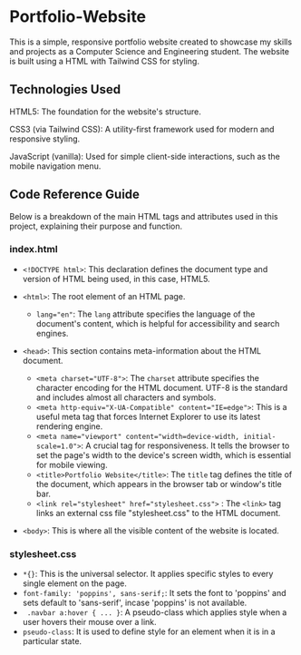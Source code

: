 # Portfolio-Website
This is a simple, responsive portfolio website created to showcase my skills and projects as a Computer Science and Engineering student. The website is built using a HTML with Tailwind CSS for styling.

## Technologies Used
HTML5: The foundation for the website's structure.

CSS3 (via Tailwind CSS): A utility-first framework used for modern and responsive styling.

JavaScript (vanilla): Used for simple client-side interactions, such as the mobile navigation menu.

## Code Reference Guide
Below is a breakdown of the main HTML tags and attributes used in this project, explaining their purpose and function.

### index.html

* `<!DOCTYPE html>`: This declaration defines the document type and version of HTML being used, in this case, HTML5.
* `<html>`: The root element of an HTML page.
  * `lang="en"`: The `lang` attribute specifies the language of the document's content, which is helpful for accessibility and search engines.

* `<head>`: This section contains meta-information about the HTML document.
  * `<meta charset="UTF-8">`: The `charset` attribute specifies the character encoding for the HTML document. UTF-8 is the standard and includes almost all characters and symbols.
  * `<meta http-equiv="X-UA-Compatible" content="IE=edge">`: This is a useful meta tag that forces Internet Explorer to use its latest rendering engine.
  * `<meta name="viewport" content="width=device-width, initial-scale=1.0">`: A crucial tag for responsiveness. It tells the browser to set the page's width to the device's screen width, which is essential for mobile viewing.
  * `<title>Portfolio Website</title>`: The `title` tag defines the title of the document, which appears in the browser tab or window's title bar.
  * ` <link rel="stylesheet" href="stylesheet.css"> ` : The `<link>` tag links an external css file "stylesheet.css" to the HTML document.

* `<body>`: This is where all the visible content of the website is located.

### stylesheet.css

* ` *{} `: This is the universal selector. It applies specific styles to every single element on the page.
* ` font-family: 'poppins', sans-serif; `: It sets the font to 'poppins' and sets default to 'sans-serif', incase 'poppins' is not available.
* ` .navbar a:hover { ... }`: A pseudo-class which applies style when a user hovers their mouse over a link.
* ` pseudo-class `: It is used to define style for an element when it is in a particular state.

